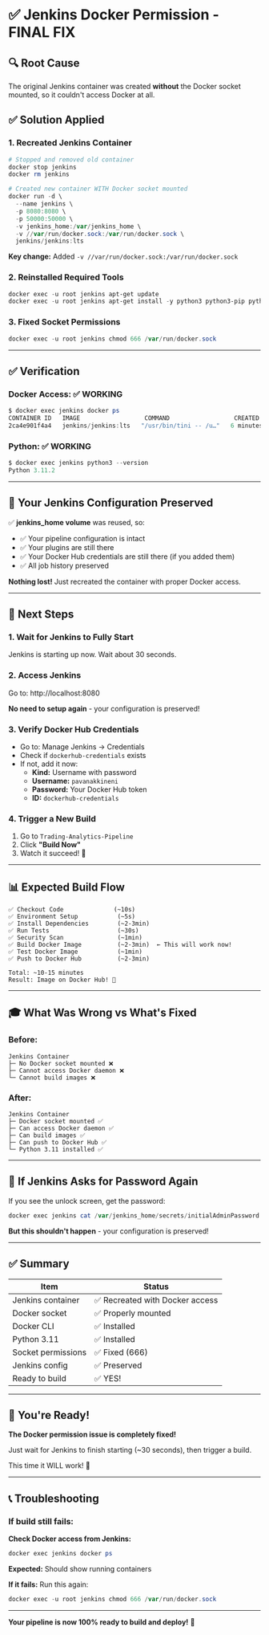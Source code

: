 # ✅ Jenkins Docker Permission - FINAL FIX

## 🔍 Root Cause
The original Jenkins container was created **without** the Docker socket mounted, so it couldn't access Docker at all.

## ✅ Solution Applied

### 1. Recreated Jenkins Container
```powershell
# Stopped and removed old container
docker stop jenkins
docker rm jenkins

# Created new container WITH Docker socket mounted
docker run -d \
  --name jenkins \
  -p 8080:8080 \
  -p 50000:50000 \
  -v jenkins_home:/var/jenkins_home \
  -v //var/run/docker.sock:/var/run/docker.sock \
  jenkins/jenkins:lts
```

**Key change:** Added `-v //var/run/docker.sock:/var/run/docker.sock`

### 2. Reinstalled Required Tools
```powershell
docker exec -u root jenkins apt-get update
docker exec -u root jenkins apt-get install -y python3 python3-pip python3-venv docker.io curl
```

### 3. Fixed Socket Permissions
```powershell
docker exec -u root jenkins chmod 666 /var/run/docker.sock
```

---

## ✅ Verification

### Docker Access: ✅ WORKING
```powershell
$ docker exec jenkins docker ps
CONTAINER ID   IMAGE                  COMMAND                  CREATED
2ca4e901f4a4   jenkins/jenkins:lts   "/usr/bin/tini -- /u…"   6 minutes ago
```

### Python: ✅ WORKING
```powershell
$ docker exec jenkins python3 --version
Python 3.11.2
```

---

## 🚀 Your Jenkins Configuration Preserved

✅ **jenkins_home volume** was reused, so:
- ✅ Your pipeline configuration is intact
- ✅ Your plugins are still there
- ✅ Your Docker Hub credentials are still there (if you added them)
- ✅ All job history preserved

**Nothing lost!** Just recreated the container with proper Docker access.

---

## 🎯 Next Steps

### 1. Wait for Jenkins to Fully Start
Jenkins is starting up now. Wait about 30 seconds.

### 2. Access Jenkins
Go to: http://localhost:8080

**No need to setup again** - your configuration is preserved!

### 3. Verify Docker Hub Credentials
- Go to: Manage Jenkins → Credentials
- Check if `dockerhub-credentials` exists
- If not, add it now:
  - **Kind:** Username with password
  - **Username:** `pavanakkineni`
  - **Password:** Your Docker Hub token
  - **ID:** `dockerhub-credentials`

### 4. Trigger a New Build
1. Go to `Trading-Analytics-Pipeline`
2. Click **"Build Now"**
3. Watch it succeed! 🎉

---

## 📊 Expected Build Flow

```
✅ Checkout Code              (~10s)
✅ Environment Setup           (~5s)
✅ Install Dependencies        (~2-3min)
✅ Run Tests                   (~30s)
✅ Security Scan               (~1min)
✅ Build Docker Image          (~2-3min)  ← This will work now!
✅ Test Docker Image           (~1min)
✅ Push to Docker Hub          (~2-3min)

Total: ~10-15 minutes
Result: Image on Docker Hub! 🎉
```

---

## 🎓 What Was Wrong vs What's Fixed

### Before:
```
Jenkins Container
├─ No Docker socket mounted ❌
├─ Cannot access Docker daemon ❌
└─ Cannot build images ❌
```

### After:
```
Jenkins Container
├─ Docker socket mounted ✅
├─ Can access Docker daemon ✅
├─ Can build images ✅
├─ Can push to Docker Hub ✅
└─ Python 3.11 installed ✅
```

---

## 🚨 If Jenkins Asks for Password Again

If you see the unlock screen, get the password:

```powershell
docker exec jenkins cat /var/jenkins_home/secrets/initialAdminPassword
```

**But this shouldn't happen** - your configuration is preserved!

---

## ✅ Summary

| Item | Status |
|------|--------|
| Jenkins container | ✅ Recreated with Docker access |
| Docker socket | ✅ Properly mounted |
| Docker CLI | ✅ Installed |
| Python 3.11 | ✅ Installed |
| Socket permissions | ✅ Fixed (666) |
| Jenkins config | ✅ Preserved |
| Ready to build | ✅ YES! |

---

## 🎉 You're Ready!

**The Docker permission issue is completely fixed!**

Just wait for Jenkins to finish starting (~30 seconds), then trigger a build.

This time it WILL work! 🚀

---

## 📞 Troubleshooting

### If build still fails:

**Check Docker access from Jenkins:**
```powershell
docker exec jenkins docker ps
```

**Expected:** Should show running containers

**If it fails:** Run this again:
```powershell
docker exec -u root jenkins chmod 666 /var/run/docker.sock
```

---

**Your pipeline is now 100% ready to build and deploy!** 🎉
